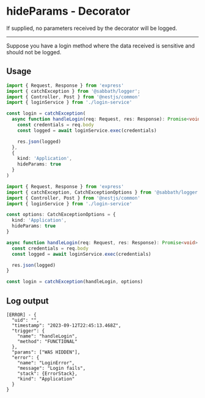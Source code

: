 # hideParams - Decorator

If supplied, no parameters received by the decorator will be logged.

---
Suppose you have a login method where the data received is sensitive and should not be logged.

## Usage
```typescript
import { Request, Response } from 'express'
import { catchException } from '@sabbath/logger';
import { Controller, Post } from '@nestjs/common'
import { loginService } from './login-service'

const login = catchException(
  async function handleLogin(req: Request, res: Response): Promise<void> {
    const credentials = req.body
    const logged = await loginService.exec(credentials)

    res.json(logged)
  },
  {
    kind: 'Application',
    hideParams: true
  }
)
```

```typescript
import { Request, Response } from 'express'
import { catchException, CatchExceptionOptions } from '@sabbath/logger';
import { Controller, Post } from '@nestjs/common'
import { loginService } from './login-service'

const options: CatchExceptionOptions = {
  kind: 'Application',
  hideParams: true
}

async function handleLogin(req: Request, res: Response): Promise<void> {
  const credentials = req.body
  const logged = await loginService.exec(credentials)

  res.json(logged)
}

const login = catchException(handleLogin, options)
```

## Log output
```text
[ERROR] - {
  "uid": "",
  "timestamp": "2023-09-12T22:45:13.468Z",
  "trigger": {
    "name": "handleLogin",
    "method": "FUNCTIONAL"
  },
  "params": ["WAS HIDDEN"],
  "error": {
    "name": "LoginError",
    "message": "Login fails",
    "stack": {ErrorStack},
    "kind": "Application"
  }
}
```